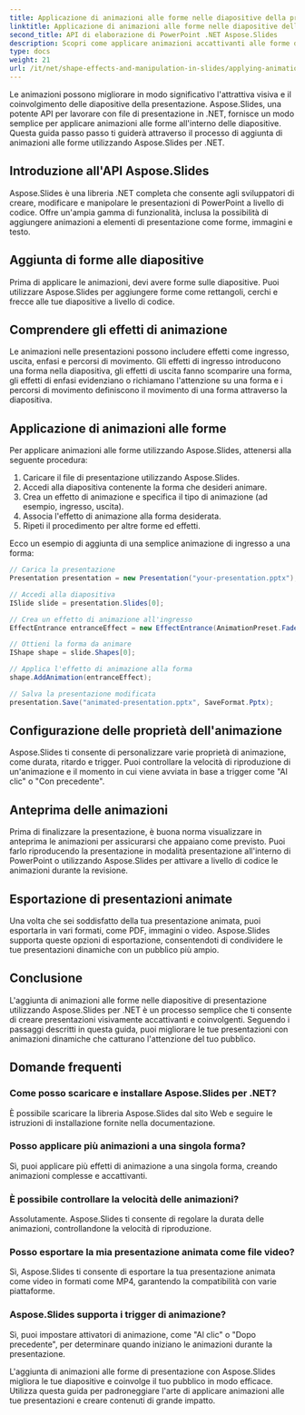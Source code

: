 ```yaml
---
title: Applicazione di animazioni alle forme nelle diapositive della presentazione con Aspose.Slides
linktitle: Applicazione di animazioni alle forme nelle diapositive della presentazione con Aspose.Slides
second_title: API di elaborazione di PowerPoint .NET Aspose.Slides
description: Scopri come applicare animazioni accattivanti alle forme di presentazione utilizzando Aspose.Slides per .NET. Guida passo passo con codice sorgente per la creazione di diapositive dinamiche. Migliora le tue presentazioni adesso!
type: docs
weight: 21
url: /it/net/shape-effects-and-manipulation-in-slides/applying-animations-to-shapes/
---
```


Le animazioni possono migliorare in modo significativo l'attrattiva visiva e il coinvolgimento delle diapositive della presentazione. Aspose.Slides, una potente API per lavorare con file di presentazione in .NET, fornisce un modo semplice per applicare animazioni alle forme all'interno delle diapositive. Questa guida passo passo ti guiderà attraverso il processo di aggiunta di animazioni alle forme utilizzando Aspose.Slides per .NET.

## Introduzione all'API Aspose.Slides

Aspose.Slides è una libreria .NET completa che consente agli sviluppatori di creare, modificare e manipolare le presentazioni di PowerPoint a livello di codice. Offre un'ampia gamma di funzionalità, inclusa la possibilità di aggiungere animazioni a elementi di presentazione come forme, immagini e testo.

## Aggiunta di forme alle diapositive

Prima di applicare le animazioni, devi avere forme sulle diapositive. Puoi utilizzare Aspose.Slides per aggiungere forme come rettangoli, cerchi e frecce alle tue diapositive a livello di codice.

## Comprendere gli effetti di animazione

Le animazioni nelle presentazioni possono includere effetti come ingresso, uscita, enfasi e percorsi di movimento. Gli effetti di ingresso introducono una forma nella diapositiva, gli effetti di uscita fanno scomparire una forma, gli effetti di enfasi evidenziano o richiamano l'attenzione su una forma e i percorsi di movimento definiscono il movimento di una forma attraverso la diapositiva.

## Applicazione di animazioni alle forme

Per applicare animazioni alle forme utilizzando Aspose.Slides, attenersi alla seguente procedura:

1. Caricare il file di presentazione utilizzando Aspose.Slides.
2. Accedi alla diapositiva contenente la forma che desideri animare.
3. Crea un effetto di animazione e specifica il tipo di animazione (ad esempio, ingresso, uscita).
4. Associa l'effetto di animazione alla forma desiderata.
5. Ripeti il procedimento per altre forme ed effetti.

Ecco un esempio di aggiunta di una semplice animazione di ingresso a una forma:

```csharp
// Carica la presentazione
Presentation presentation = new Presentation("your-presentation.pptx");

// Accedi alla diapositiva
ISlide slide = presentation.Slides[0];

// Crea un effetto di animazione all'ingresso
EffectEntrance entranceEffect = new EffectEntrance(AnimationPreset.Fade);

// Ottieni la forma da animare
IShape shape = slide.Shapes[0];

// Applica l'effetto di animazione alla forma
shape.AddAnimation(entranceEffect);

// Salva la presentazione modificata
presentation.Save("animated-presentation.pptx", SaveFormat.Pptx);
```

## Configurazione delle proprietà dell'animazione

Aspose.Slides ti consente di personalizzare varie proprietà di animazione, come durata, ritardo e trigger. Puoi controllare la velocità di riproduzione di un'animazione e il momento in cui viene avviata in base a trigger come "Al clic" o "Con precedente".

## Anteprima delle animazioni

Prima di finalizzare la presentazione, è buona norma visualizzare in anteprima le animazioni per assicurarsi che appaiano come previsto. Puoi farlo riproducendo la presentazione in modalità presentazione all'interno di PowerPoint o utilizzando Aspose.Slides per attivare a livello di codice le animazioni durante la revisione.

## Esportazione di presentazioni animate

Una volta che sei soddisfatto della tua presentazione animata, puoi esportarla in vari formati, come PDF, immagini o video. Aspose.Slides supporta queste opzioni di esportazione, consentendoti di condividere le tue presentazioni dinamiche con un pubblico più ampio.

## Conclusione

L'aggiunta di animazioni alle forme nelle diapositive di presentazione utilizzando Aspose.Slides per .NET è un processo semplice che ti consente di creare presentazioni visivamente accattivanti e coinvolgenti. Seguendo i passaggi descritti in questa guida, puoi migliorare le tue presentazioni con animazioni dinamiche che catturano l'attenzione del tuo pubblico.

## Domande frequenti

### Come posso scaricare e installare Aspose.Slides per .NET?

È possibile scaricare la libreria Aspose.Slides dal sito Web e seguire le istruzioni di installazione fornite nella documentazione.

### Posso applicare più animazioni a una singola forma?

Sì, puoi applicare più effetti di animazione a una singola forma, creando animazioni complesse e accattivanti.

### È possibile controllare la velocità delle animazioni?

Assolutamente. Aspose.Slides ti consente di regolare la durata delle animazioni, controllandone la velocità di riproduzione.

### Posso esportare la mia presentazione animata come file video?

Sì, Aspose.Slides ti consente di esportare la tua presentazione animata come video in formati come MP4, garantendo la compatibilità con varie piattaforme.

### Aspose.Slides supporta i trigger di animazione?

Sì, puoi impostare attivatori di animazione, come "Al clic" o "Dopo precedente", per determinare quando iniziano le animazioni durante la presentazione.

L'aggiunta di animazioni alle forme di presentazione con Aspose.Slides migliora le tue diapositive e coinvolge il tuo pubblico in modo efficace. Utilizza questa guida per padroneggiare l'arte di applicare animazioni alle tue presentazioni e creare contenuti di grande impatto.